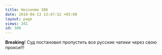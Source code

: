 ```yaml
---
title: Heisenme 386
date: 2018-04-13 13:47:52 +03:00
layout: page
views: 341
id: 386
---
```


**Breaking**! Суд постановил пропустить все русские чатики через свою прокси!!!


